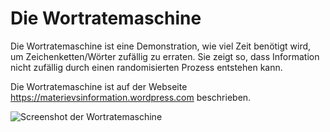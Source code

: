 # Die Wortratemaschine

Die Wortratemaschine ist eine Demonstration, wie viel Zeit benötigt wird, um Zeichenketten/Wörter zufällig zu erraten.
Sie zeigt so, dass Information nicht zufällig durch einen randomisierten Prozess entstehen kann.

Die Wortratemaschine ist auf der Webseite https://materievsinformation.wordpress.com beschrieben.

![Screenshot der Wortratemaschine](https://materievsinformation.files.wordpress.com/2021/06/bild1.png)
